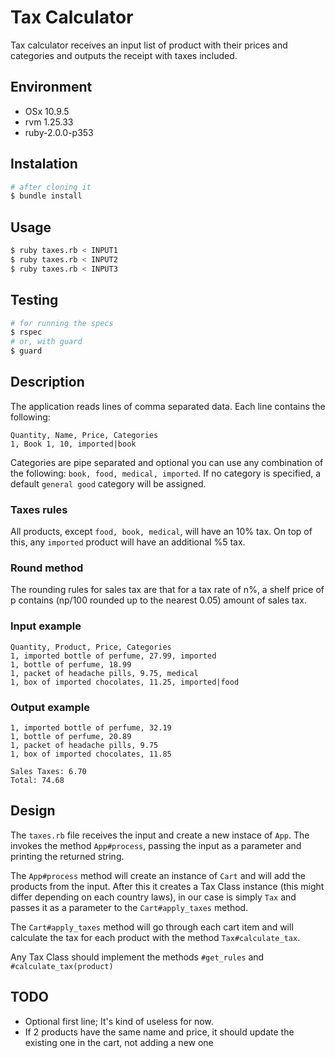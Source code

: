 # Tax Calculator
Tax calculator receives an input list of product with their prices and categories and outputs the receipt with taxes included.

## Environment
- OSx 10.9.5
- rvm 1.25.33
- ruby-2.0.0-p353

## Instalation
```sh
# after cloning it
$ bundle install
```

## Usage
```sh
$ ruby taxes.rb < INPUT1
$ ruby taxes.rb < INPUT2
$ ruby taxes.rb < INPUT3
```

## Testing
```sh
# for running the specs
$ rspec
# or, with guard
$ guard
```

## Description
The application reads lines of comma separated data. Each line contains the following:
```
Quantity, Name, Price, Categories
1, Book 1, 10, imported|book
```
Categories are pipe separated and optional you can use any combination of the following: `book, food, medical, imported`. If no category is specified, a default `general good` category will be assigned.

### Taxes rules
All products, except `food, book, medical`, will have an 10% tax. On top of this, any `imported` product will have an additional %5 tax.

### Round method
The rounding rules for sales tax are that for a tax rate of n%, a shelf price of p contains (np/100 rounded up to the nearest 0.05) amount of sales tax.

### Input example
```
Quantity, Product, Price, Categories
1, imported bottle of perfume, 27.99, imported
1, bottle of perfume, 18.99
1, packet of headache pills, 9.75, medical
1, box of imported chocolates, 11.25, imported|food
```

### Output example
```
1, imported bottle of perfume, 32.19
1, bottle of perfume, 20.89
1, packet of headache pills, 9.75
1, box of imported chocolates, 11.85

Sales Taxes: 6.70
Total: 74.68
```

## Design
The `taxes.rb` file receives the input and create a new instace of `App`. The invokes the method `App#process`, passing the input as a parameter and printing the returned string.

The `App#process` method will create an instance of `Cart` and will add the products from the input. After this it creates a Tax Class instance (this might differ depending on each country laws), in our case is simply `Tax` and passes it as a parameter to the `Cart#apply_taxes` method.

The `Cart#apply_taxes` method will go through each cart item and will calculate the tax for each product with the method `Tax#calculate_tax`.

Any Tax Class should implement the methods `#get_rules` and `#calculate_tax(product)`

## TODO
- Optional first line; It's kind of useless for now.
- If 2 products have the same name and price, it should update the existing one in the cart, not adding a new one